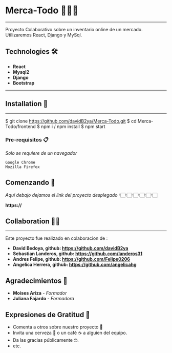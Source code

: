 # Merca-Todo 🍲🧀🌮
***
Proyecto Colaborativo sobre un inventario online de un mercado. Utilizaremos React, Django y MySql.

## Technologies 🛠️
* **React**
* **Mysql2**
* **Django**
* **Bootstrap**

***

## Installation 📝
***

$ git clone https://github.com/davidB2ya/Merca-Todo.git
$ cd Merca-Todo/frontend 
$ npm i  / npm install
$ npm start

### Pre-requisitos 📋

_Solo se requiere de un navegador_

```
Google Chrome
Mozilla Firefox

```

## Comenzando 🚀

_Aquí debajo dejamos el link del proyecto desplegado_
                 👇🏻👇🏻👇🏻👇🏻👇🏻👇🏻

 **https://** 


## Collaboration 🤝🏻
***
Este proyecto fue realizado en colaboracion de :
* **David Bedoya, github: https://github.com/davidB2ya**
* **Sebastian Landeros, github: https://github.com/landeros31**
* **Andres Felipe, github: https://github.com/Felipe0206**
* **Angelica Herrera, github: https://github.com/angelicahg**

## Agradecimientos 👏
* **Moises Ariza** - *Formador* 
* **Juliana Fajardo** - *Formadora*

## Expresiones de Gratitud 🎁

* Comenta a otros sobre nuestro proyecto 📢
* Invita una cerveza 🍺 o un café ☕ a alguien del equipo. 
* Da las gracias públicamente 🤓.
* etc.
